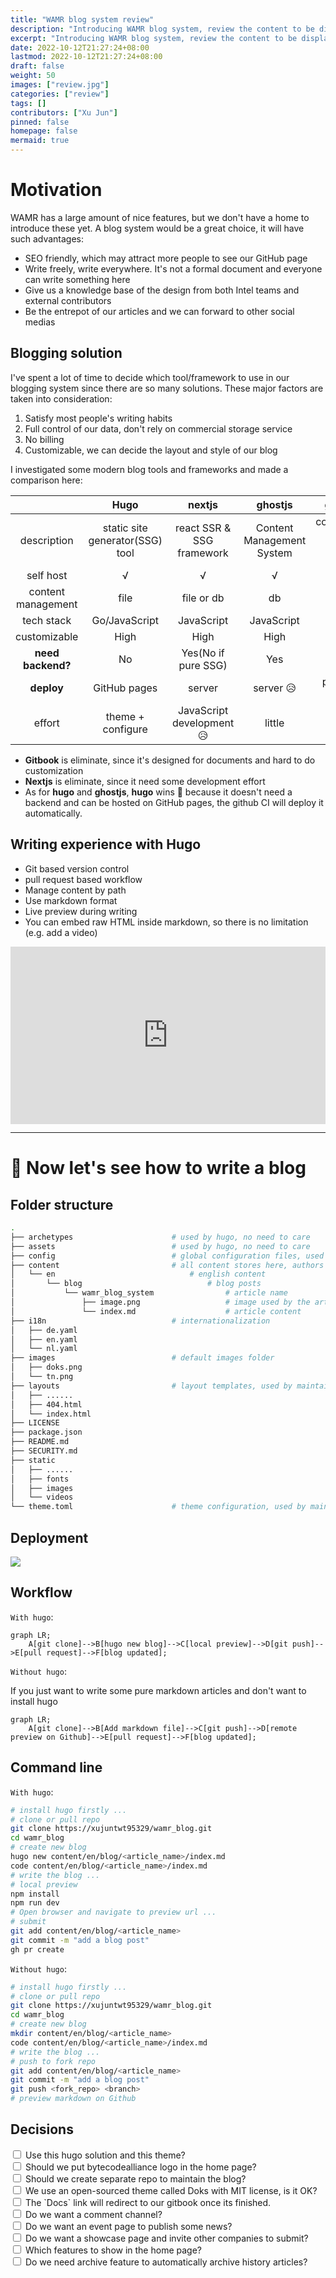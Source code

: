 ```yaml
---
title: "WAMR blog system review"
description: "Introducing WAMR blog system, review the content to be displayed and the writing && publishing flow"
excerpt: "Introducing WAMR blog system, review the content to be displayed and the writing && publishing flow"
date: 2022-10-12T21:27:24+08:00
lastmod: 2022-10-12T21:27:24+08:00
draft: false
weight: 50
images: ["review.jpg"]
categories: ["review"]
tags: []
contributors: ["Xu Jun"]
pinned: false
homepage: false
mermaid: true
---
```


# Motivation

WAMR has a large amount of nice features, but we don't have a home to introduce these yet. A blog system would be a great choice, it will have such advantages:

- SEO friendly, which may attract more people to see our GitHub page
- Write freely, write everywhere. It's not a formal document and everyone can write something here
- Give us a knowledge base of the design from both Intel teams and external contributors
- Be the entrepot of our articles and we can forward to other social medias

## Blogging solution

I've spent a lot of time to decide which tool/framework to use in our blogging system since there are so many solutions. These major factors are taken into consideration:

1. Satisfy most people's writing habits
2. Full control of our data, don't rely on commercial storage service
3. No billing
4. Customizable, we can decide the layout and style of our blog

I investigated some modern blog tools and frameworks and made a comparison here:

|     |  Hugo  |  nextjs  |  ghostjs  |  gitbook  |
| :---: | :---:  |  :----:  |  :----:   | :---: |
| description | static site generator(SSG) tool | react SSR & SSG framework | Content Management System | commercial content hosting service |
| self host | √ | √ | √ | X |
| content management | file | file or db | db | file |
| tech stack | Go/JavaScript | JavaScript | JavaScript | - |
| customizable | High | High | High | Low 😥 |
| **need backend?** | No | Yes(No if pure SSG)  | Yes | - |
| **deploy** | GitHub pages | server | server 😥 | provided service |
| effort | theme + configure | JavaScript development 😥 | little | little |

- **Gitbook** is eliminate, since it's designed for documents and hard to do customization
- **Nextjs** is eliminate, since it need some development effort
- As for **hugo** and **ghostjs**, **hugo** wins 🎉 because it doesn't need a backend and can be hosted on GitHub pages, the github CI will deploy it automatically.

## Writing experience with Hugo

- Git based version control
- pull request based workflow
- Manage content by path
- Use markdown format
- Live preview during writing
- You can embed raw HTML inside markdown, so there is no limitation (e.g. add a video)

<style>
iframe {
  aspect-ratio: 16 / 9;
  width: 100%;
  height: auto;
}
</style>

<iframe src="https://www.youtube.com/embed/cbB3QEwWMlA" title="Web Assembly (WASM) in 100 Seconds" frameborder="0" allow="accelerometer; autoplay; clipboard-write; encrypted-media; gyroscope; picture-in-picture" allowfullscreen></iframe>

---------------------------------

# 👀 Now let's see how to write a blog

## Folder structure

``` bash
.
├── archetypes                      # used by hugo, no need to care
├── assets                          # used by hugo, no need to care
├── config                          # global configuration files, used by maintainer
├── content                         # all content stores here, authors only add file here
│   └── en                              # english content
│       └── blog                            # blog posts
│           └── wamr_blog_system                # article name
│               ├── image.png                   # image used by the article
│               └── index.md                    # article content
├── i18n                            # internationalization
│   ├── de.yaml
│   ├── en.yaml
│   └── nl.yaml
├── images                          # default images folder
│   ├── doks.png
│   └── tn.png
├── layouts                         # layout templates, used by maintainer
│   ├── ......
│   ├── 404.html
│   └── index.html
├── LICENSE
├── package.json
├── README.md
├── SECURITY.md
├── static
│   ├── ......
│   ├── fonts
│   ├── images
│   └── videos
└── theme.toml                      # theme configuration, used by maintainer
```

## Deployment

![](workflow.excalidraw.png)

## Workflow

`With hugo`:
``` mermaid
graph LR;
    A[git clone]-->B[hugo new blog]-->C[local preview]-->D[git push]-->E[pull request]-->F[blog updated];
```

`Without hugo`:

If you just want to write some pure markdown articles and don't want to install hugo

``` mermaid
graph LR;
    A[git clone]-->B[Add markdown file]-->C[git push]-->D[remote preview on Github]-->E[pull request]-->F[blog updated];
```

## Command line

`With hugo`:
``` bash
# install hugo firstly ...
# clone or pull repo
git clone https://xujuntwt95329/wamr_blog.git
cd wamr_blog
# create new blog
hugo new content/en/blog/<article_name>/index.md
code content/en/blog/<article_name>/index.md
# write the blog ...
# local preview
npm install
npm run dev
# Open browser and navigate to preview url ...
# submit
git add content/en/blog/<article_name>
git commit -m "add a blog post"
gh pr create
```

`Without hugo`:
``` bash
# install hugo firstly ...
# clone or pull repo
git clone https://xujuntwt95329/wamr_blog.git
cd wamr_blog
# create new blog
mkdir content/en/blog/<article_name>
code content/en/blog/<article_name>/index.md
# write the blog ...
# push to fork repo
git add content/en/blog/<article_name>
git commit -m "add a blog post"
git push <fork_repo> <branch>
# preview markdown on Github
```

## Decisions

<div>
    <input type='checkbox'> Use this hugo solution and this theme?</input><br/>
    <input type='checkbox'> Should we put bytecodealliance logo in the home page?</input><br/>
    <input type='checkbox'> Should we create separate repo to maintain the blog?</input><br/>
    <input type='checkbox'> We use an open-sourced theme called Doks with MIT license, is it OK?</input><br/>
    <input type='checkbox'> The `Docs` link will redirect to our gitbook once its finished.</input><br/>
    <input type='checkbox'> Do we want a comment channel?</input><br/>
    <input type='checkbox'> Do we want an event page to publish some news?</input><br/>
    <input type='checkbox'> Do we want a showcase page and invite other companies to submit?</input><br/>
    <input type='checkbox'> Which features to show in the home page?</input><br/>
    <input type='checkbox'> Do we need archive feature to automatically archive history articles?</input><br/>
</div>
